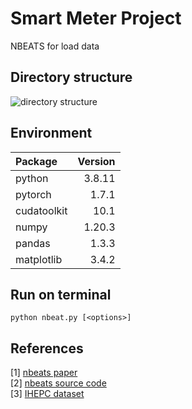 Smart Meter Project
======
NBEATS for load data

Directory structure
------
![directory structure](https://user-images.githubusercontent.com/56117848/154844224-db988106-d88b-45f9-b049-8681a55f7fb6.png)


Environment
------

| Package        |        Version |
| :------------- | -------------: |
| python         |         3.8.11 |
| pytorch        |          1.7.1 |
| cudatoolkit    |           10.1 |
| numpy          |         1.20.3 |
| pandas         |          1.3.3 |
| matplotlib     |          3.4.2 |


Run on terminal
------
```
python nbeat.py [<options>]
```

References
------
[1] [nbeats paper](https://openreview.net/forum?id=r1ecqn4YwB)  
[2] [nbeats source code](https://github.com/philipperemy/n-beats)  
[3] [IHEPC dataset](https://archive.ics.uci.edu/ml/datasets/Individual+household+electric+power+consumption)
